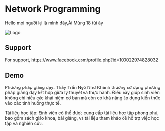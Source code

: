 
# Network Programming

Hello mọi người lại là mình đây,Ái Mừng 18 tủi ây


![Logo](https://encrypted-tbn0.gstatic.com/images?q=tbn:ANd9GcSiASPPS37GbmyZx-v_yDqtWMBn_0EG5mvi0g&s)


## Support

For support, https://www.facebook.com/profile.php?id=100022974828032


## Demo
Phương pháp giảng dạy: Thầy Trần Ngô Như Khánh thường sử dụng phương pháp giảng dạy kết hợp giữa lý thuyết và thực hành. Điều này giúp sinh viên không chỉ hiểu các khái niệm cơ bản mà còn có khả năng áp dụng kiến thức vào các tình huống thực tế.

Tài liệu học tập: Sinh viên có thể được cung cấp tài liệu học tập phong phú, bao gồm sách giáo khoa, bài giảng, và tài liệu tham khảo để hỗ trợ việc học tập và nghiên cứu.



